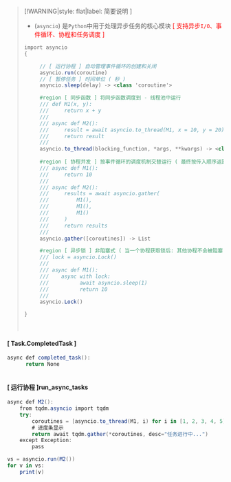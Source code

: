 <br/>

>[!WARNING|style: flat|label: 简要说明 ]
>
>- (`asyncio`) 是`Python`中用于处理异步任务的核心模块<span style='color:red'> [ 支持异步`I/O`、事件循环、协程和任务调度 ]</span>
>
>```csharp
>import asyncio
>{
>
>      // [ 运行协程 ] 自动管理事件循环的创建和关闭
>      asyncio.run(coroutine)
>      // [ 暂停任务 ] 时间单位 ( 秒 )
>      asyncio.sleep(delay) -> <class 'coroutine'>
>
>      #region [ 同步函数 ] 将同步函数调度到 - 线程池中运行
>      /// def M1(x, y):
>      ///     return x + y
>      ///
>      /// async def M2():
>      ///     result = await asyncio.to_thread(M1, x = 10, y = 20)
>      ///     return result
>      ///
>      asyncio.to_thread(blocking_function, *args, **kwargs) -> <class 'coroutine'>
>          
>      #region [ 协程并发 ] 按事件循环的调度机制交替运行 ( 最终按传入顺序返回结果 )
>      /// async def M1():
>      ///     return 10
>      ///
>      /// async def M2():
>      ///     results = await asyncio.gather(
>      ///         M1(),
>      ///         M1(),
>      ///         M1()
>      ///     )
>      ///     return results
>      ///
>      asyncio.gather([coroutines]) -> List
>
>      #region [ 异步锁 ] 非阻塞式 ( 当一个协程获取锁后: 其他协程不会被阻塞, 而是会挂起 - 允许事件循环调度其他任务 )
>      /// lock = asyncio.Lock()
>      /// 
>      /// async def M1():
>      ///    async with lock:
>      ///          await asyncio.sleep(1)
>      ///          return 10
>      ///
>      asyncio.Lock()
>
>}
>
>
>```
>
>
>
><br/>





<!-- tabs:start -->



#### **[ Task.CompletedTask ]**

```csharp
async def completed_task():
      return None
        

```

#### **[ 运行协程 ]run_async_tasks**

```csharp
async def M2():
    from tqdm.asyncio import tqdm
	try:
		coroutines = [asyncio.to_thread(M1, i) for i in [1, 2, 3, 4, 5]]
        # 进度条显示
		return await tqdm.gather(*coroutines, desc="任务进行中...")
	except Exception:
		pass

vs = asyncio.run(M2())
for v in vs:
	print(v)
        
        
```



<!-- tabs:end -->






